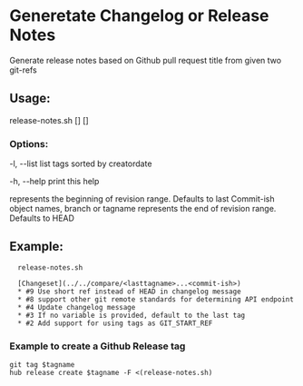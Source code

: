 # Generetate Changelog or Release Notes

Generate release notes based on Github pull request title from given two git-refs

## Usage:

  release-notes.sh [<lasttagname>] [<commit-ish>]

### Options:

  -l, --list
    list tags sorted by creatordate

  -h, --help
    print this help

  <lasttagname>
    represents the beginning of revision range. Defaults to last <tagname>

  <commit-ish>
    Commit-ish object names, branch or tagname represents the end of revision range. Defaults to HEAD

## Example:

```
  release-notes.sh

  [Changeset](../../compare/<lasttagname>...<commit-ish>)
  * #9 Use short ref instead of HEAD in changelog message
  * #8 support other git remote standards for determining API endpoint
  * #4 Update changelog message
  * #3 If no variable is provided, default to the last tag
  * #2 Add support for using tags as GIT_START_REF
```

### Example to create a Github Release tag

```shell
git tag $tagname
hub release create $tagname -F <(release-notes.sh)
```
